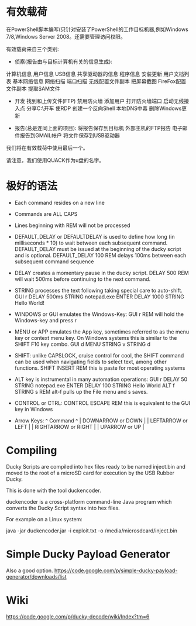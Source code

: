 有效载荷
============

在PowerShell脚本编写(只针对安装了PowerShell的工作目标机器,例如Windows 7/8,Windows Server 2008。还需要管理访问权限。


有效载荷来自三个类别:

* 侦察(报告由与目标计算机有关的信息生成):

计算机信息
用户信息
USB信息
共享驱动器的信息
程序信息
安装更新
用户文档列表
基本网络信息
网络扫描
端口扫描
无线配置文件副本
把屏幕截图
FireFox配置文件副本
提取SAM文件


* 开发
找到和上传文件(FTP)
禁用防火墙
添加用户
打开防火墙端口
启动无线接入点
分享C:\开车
使RDP
创建一个反向Shell
本地DNS中毒
删除Windows更新


* 报告(总是连同上面的项目):
将报告保存到目标机
外部主机的FTP报告
电子邮件报告到GMAIL帐户
将文件保存到USB驱动器

我们将在有效载荷中使用最后一个。

请注意，我们使用QUACK作为u盘的名字。



极好的语法
============

* Each command resides on a new line

* Commands are ALL CAPS

* Lines beginning with REM will not be processed

* DEFAULT_DELAY or DEFAULTDELAY is used to define how long (in milliseconds * 10) to wait between each subsequent command. DEFAULT_DELAY must be issued at the beginning of the ducky script and is optional.
  DEFAULT_DELAY 100
  REM delays 100ms between each subsequent command sequence

* DELAY creates a momentary pause in the ducky script.
  DELAY 500
  REM will wait 500ms before continuing to the next command.

* STRING processes the text following taking special care to auto-shift.
  GUI r
  DELAY 500ms
  STRING notepad.exe
  ENTER
  DELAY 1000
  STRING Hello World!

* WINDOWS or GUI emulates the Windows-Key:
  GUI r
  REM will hold the Windows-key and press r

* MENU or APP emulates the App key, sometimes referred to as the menu key or context menu key. On Windows systems this is similar to the SHIFT F10 key combo.
  GUI d
  MENU
  STRING v
  STRING d

* SHIFT: unlike CAPSLOCK, cruise control for cool, the SHIFT command can be used when navigating fields to select text, among other functions.
  SHIFT INSERT
  REM this is paste for most operating systems

* ALT key is instrumental in many automation operations:
  GUI r
  DELAY 50
  STRING notepad.exe
  ENTER
  DELAY 100
  STRING Hello World
  ALT f
  STRING s
  REM alt-f pulls up the File menu and s saves.

* CONTROL or CTRL:
  CONTROL ESCAPE
  REM this is equivalent to the GUI key in Windows

* Arrow Keys: ^ Command ^ | DOWNARROW or DOWN | | LEFTARROW or LEFT | | RIGHTARROW or RIGHT | | UPARROW or UP |


Compiling
==========

Ducky Scripts are compiled into hex files ready to be named inject.bin and moved to the root of a microSD card for execution by the USB Rubber Ducky.

This is done with the tool duckencoder.

duckencoder is a cross-platform command-line Java program which converts the Ducky Script syntax into hex files.

For example on a Linux system:

java -jar duckencoder.jar -i exploit.txt -o /media/microsdcard/inject.bin


Simple Ducky Payload Generator
=============================

Also a good option.
https://code.google.com/p/simple-ducky-payload-generator/downloads/list


Wiki
====
https://code.google.com/p/ducky-decode/wiki/Index?tm=6

